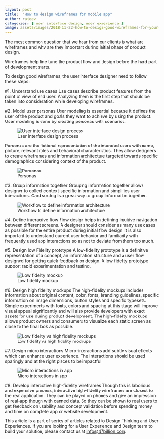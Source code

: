 ```yaml
---
layout: post
title:  "How to design wireframes for mobile app"
author: rajeev
categories: [ user interface design, user experience ]
image: assets/images/2018-11-22-how-to-design-good-wireframes-for-your-mobile-app-1.png
---
```

The most common question that we hear from our clients is what are wireframes and why are they important during initial phase of product design.

Wireframes help fine tune the product flow and design before the hard part of development starts.

To design good wireframes, the user interface designer need to follow these steps:

#1. Understand use cases
Use cases describe product features from the point of view of end user. Analyzing them is the first step that should be taken into consideration while developing wireframes.

#2. Model user personas
User modeling is essential because it defines the user of the product and goals they want to achieve by using the product. User modeling is done by creating personas with scenarios.

<figure text-align="center">
  <img src="{{site.baseurl}}/assets/images/2018-11-22-how-to-design-good-wireframes-for-your-mobile-app-1.png" alt="User interface design process"/>
  <figcaption>User interface design process</figcaption>
</figure>

Personas are the fictional representation of the intended users with name, picture, relevant roles and behavioral characteristics. They allow designers to create wireframes and information architecture targeted towards specific demographics considering context of the product.

<figure>
  <img src="{{site.baseurl}}/assets/images/2018-11-22-how-to-design-good-wireframes-for-your-mobile-app-2.png" alt="Personas"/>
  <figcaption>Personas</figcaption>
</figure>

#3. Group information together
Grouping information together allows designer to collect context-specific information and simplifies user interactions. Card sorting is a great way to group information together.

<figure>
  <img src="i{{site.baseurl}}/assets/images/2018-11-22-how-to-design-good-wireframes-for-your-mobile-app-3.png" alt="Workflow to define information architecture"/>
  <figcaption>Workflow to define information architecture</figcaption>
</figure>

#4. Define interactive flow
Flow design helps in defining intuitive navigation between different screens. 
A designer should consider as many use cases as possible for the entire product during initial flow design. It is also important to understand current user behavior and familiarity with frequently used app interactions so as not to deviate from them too much.

#5. Design low Fidelity prototype
A low-fidelity prototype is a definitive representation of a concept, an information structure and a user flow designed for getting quick feedback on design. A low fidelity prototype support rapid experimentation and testing.

<figure>
  <img src="{{site.baseurl}}/assets/images/2018-11-22-how-to-design-good-wireframes-for-your-mobile-app-4.png" alt="Low fidelity mockup"/>
  <figcaption>Low fidelity mockup</figcaption>
</figure>

#6. Design high fidelity mockups
The high-fidelity mockups includes information about original content, color, fonts, branding guidelines, specific information on image dimensions, button styles and specific typesets. Simple experiments with fonts, colors and spacing at this stage will improve visual appeal significantly and will also provide developers with exact assets for use during product development. The high-fidelity mockups allows product owners and consumers to visualize each static screen as close to the final look as possible.

<figure>
  <img src="{{site.baseurl}}/assets/images/2018-11-22-how-to-design-good-wireframes-for-your-mobile-app-5.png" alt="Low fidelity vs high fidelity mockups"/>
  <figcaption>Low fidelity vs high fidelity mockups</figcaption>
</figure>

#7. Design micro interactions
Micro-interactions add subtle visual effects which can enhance user experience. The interactions should be used sparingly and at the right places to be impactful.

<figure>
  <img src="{{site.baseurl}}/assets/images/2018-11-22-how-to-design-good-wireframes-for-your-mobile-app-5.png" alt="Micro interactions in app"/>
  <figcaption>Micro interactions in app</figcaption>
</figure>


#8. Develop interactive high-fidelity wireframes
Though this is laborious and expensive process, interactive high-fidelity wireframes are closest to the real application. They can be played on phones and give an impression of real-app though with canned data. So they can be shown to real users to get feedback on usability and concept validation before spending money and time on complete app or website development.

This article is a part of series of articles related to Design Thinking and User Experiences. If you are looking for a User Experience and Design team to build your solution, please contact us at info@47billion.com.
